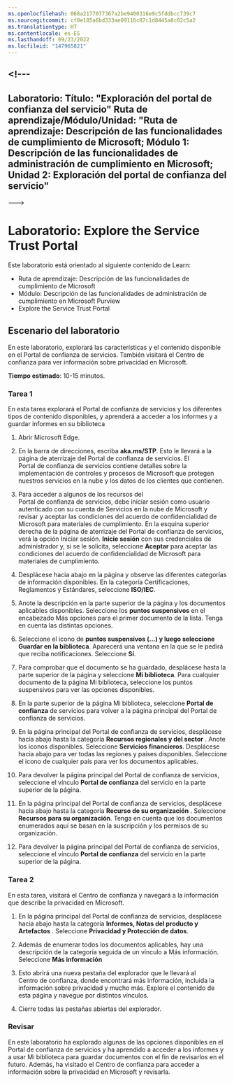 ```yaml
---
ms.openlocfilehash: 068a2177077367a2be9400316e9c5fddbcc739c7
ms.sourcegitcommit: cf0e185a6bd333ae09116c87c1d8445a8c02c5a2
ms.translationtype: HT
ms.contentlocale: es-ES
ms.lasthandoff: 09/23/2022
ms.locfileid: "147965821"
---
```

<a name="---"></a><!---
---
Laboratorio: Título: "Exploración del portal de confianza del servicio" Ruta de aprendizaje/Módulo/Unidad: "Ruta de aprendizaje: Descripción de las funcionalidades de cumplimiento de Microsoft; Módulo 1: Descripción de las funcionalidades de administración de cumplimiento en Microsoft; Unidad 2: Exploración del portal de confianza del servicio"
---
--->

# <a name="lab-explore-the-service-trust-portal"></a>Laboratorio: Explore the Service Trust Portal

Este laboratorio está orientado al siguiente contenido de Learn:

- Ruta de aprendizaje: Descripción de las funcionalidades de cumplimiento de Microsoft
- Módulo: Descripción de las funcionalidades de administración de cumplimiento en Microsoft Purview
- Explore the Service Trust Portal

## <a name="lab-scenario"></a>Escenario del laboratorio

En este laboratorio, explorará las características y el contenido disponible en el Portal de confianza de servicios. También visitará el Centro de confianza para ver información sobre privacidad en Microsoft.

**Tiempo estimado**: 10-15 minutos.

### <a name="task-1"></a>Tarea 1

En esta tarea explorará el Portal de confianza de servicios y los diferentes tipos de contenido disponibles, y aprenderá a acceder a los informes y a guardar informes en su biblioteca

1. Abrir Microsoft Edge.

1. En la barra de direcciones, escriba **aka.ms/STP**. Esto le llevará a la página de aterrizaje del Portal de confianza de servicios. El Portal de confianza de servicios contiene detalles sobre la implementación de controles y procesos de Microsoft que protegen nuestros servicios en la nube y los datos de los clientes que contienen.

1. Para acceder a algunos de los recursos del Portal de confianza de servicios, debe iniciar sesión como usuario autenticado con su cuenta de Servicios en la nube de Microsoft y revisar y aceptar las condiciones del acuerdo de confidencialidad de Microsoft para materiales de cumplimiento. En la esquina superior derecha de la página de aterrizaje del Portal de confianza de servicios, verá la opción Iniciar sesión.  **Inicie sesión** con sus credenciales de administrador y, si se le solicita, seleccione **Aceptar** para aceptar las condiciones del acuerdo de confidencialidad de Microsoft para materiales de cumplimiento.

1. Desplácese hacia abajo en la página y observe las diferentes categorías de información disponibles. En la categoría Certificaciones, Reglamentos y Estándares, seleccione **ISO/IEC**.

1. Anote la descripción en la parte superior de la página y los documentos aplicables disponibles.  Seleccione los **puntos suspensivos** en el encabezado Más opciones para el primer documento de la lista.  Tenga en cuenta las distintas opciones.

1. Seleccione el icono de **puntos suspensivos (...) y luego seleccione Guardar en la biblioteca**.  Aparecerá una ventana en la que se le pedirá que reciba notificaciones. Seleccione **Sí**.

1. Para comprobar que el documento se ha guardado, desplácese hasta la parte superior de la página y seleccione **Mi biblioteca**.  Para cualquier documento de la página Mi biblioteca, seleccione los puntos suspensivos para ver las opciones disponibles.

1. En la parte superior de la página Mi biblioteca, seleccione **Portal de confianza** de servicios para volver a la página principal del Portal de confianza de servicios.

1. En la página principal del Portal de confianza de servicios, desplácese hacia abajo hasta la categoría **Recursos regionales y del sector** .  Anote los iconos disponibles.  Seleccione **Servicios financieros**.  Desplácese hacia abajo para ver todas las regiones y países disponibles.  Seleccione el icono de cualquier país para ver los documentos aplicables.

1. Para devolver la página principal del Portal de confianza de servicios, seleccione el vínculo **Portal de confianza** del servicio en la parte superior de la página.

1. En la página principal del Portal de confianza de servicios, desplácese hacia abajo hasta la categoría **Recurso de su organización** . Seleccione **Recursos para su organización**.  Tenga en cuenta que los documentos enumerados aquí se basan en la suscripción y los permisos de su organización.

1. Para devolver la página principal del Portal de confianza de servicios, seleccione el vínculo **Portal de confianza** del servicio en la parte superior de la página.

### <a name="task-2"></a>Tarea 2

En esta tarea, visitará el Centro de confianza y navegará a la información que describe la privacidad en Microsoft.

1. En la página principal del Portal de confianza de servicios, desplácese hacia abajo hasta la categoría **Informes, Notas del producto y Artefactos** . Seleccione **Privacidad y Protección de datos**.  

1. Además de enumerar todos los documentos aplicables, hay una descripción de la categoría seguida de un vínculo a Más información.  Seleccione **Más información**

1. Esto abrirá una nueva pestaña del explorador que le llevará al Centro de confianza, donde encontrará más información, incluida la información sobre privacidad y mucho más. Explore el contenido de esta página y navegue por distintos vínculos.

1. Cierre todas las pestañas abiertas del explorador.

### <a name="review"></a>Revisar

En este laboratorio ha explorado algunas de las opciones disponibles en el Portal de confianza de servicios y ha aprendido a acceder a los informes y a usar Mi biblioteca para guardar documentos con el fin de revisarlos en el futuro.  Además, ha visitado el Centro de confianza para acceder a información sobre la privacidad en Microsoft y revisarla.
